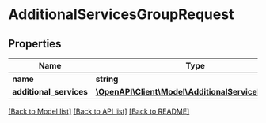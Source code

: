 # AdditionalServicesGroupRequest

## Properties
Name | Type | Description | Notes
------------ | ------------- | ------------- | -------------
**name** | **string** |  | 
**additional_services** | [**\OpenAPI\Client\Model\AdditionalServiceRequest[]**](AdditionalServiceRequest.md) |  | 

[[Back to Model list]](../README.md#documentation-for-models) [[Back to API list]](../README.md#documentation-for-api-endpoints) [[Back to README]](../README.md)


